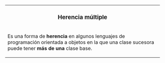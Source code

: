 <table id="card">
    <tr>
        <td align="center">
            <h3>Herencia múltiple</h3>
        </td>
    </tr>
    <tr>
        <td>
            <p>Es una forma de <b>herencia</b> en algunos lenguajes de programación orientada a objetos en la que una clase sucesora puede tener <b>más de una</b> clase base.</p>
        </td>
    </tr>
</table>

